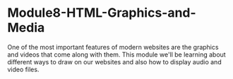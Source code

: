 # Module8-HTML-Graphics-and-Media

One of the most important features of modern websites are the graphics and videos that come along with them. This module
we'll be learning about different ways to draw on our websites and also how to display audio and video files.